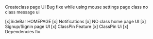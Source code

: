 <!-- TODO -->

Createclass page UI
Bug fixe while using mouse
settings page class
no class message ui

<!-- completed -->

[x]SideBar HOMEPAGE
[x] Notifications
[x] NO class home page UI
[x] Signup/Signin page UI
[x] ClassPin Feature
[x] ClassPin Ui
[x] Dependencies fix
